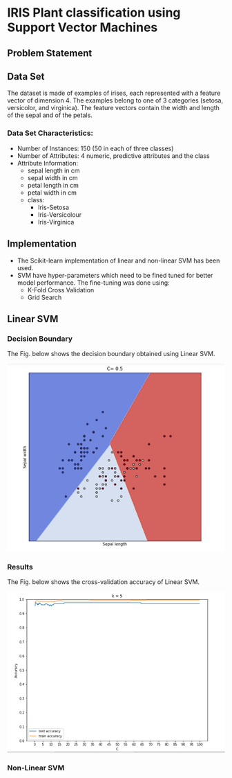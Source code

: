 # IRIS Plant classification using Support Vector Machines

## Problem Statement

## Data Set

The dataset is made of examples of irises, each represented with a feature vector of dimension 4.
The examples belong to one of 3 categories (setosa, versicolor, and virginica). The feature vectors
contain the width and length of the sepal and of the petals.

### Data Set Characteristics:

- Number of Instances: 150 (50 in each of three classes)
- Number of Attributes: 4 numeric, predictive attributes and the class
- Attribute Information:
  - sepal length in cm
  - sepal width in cm
  - petal length in cm
  - petal width in cm
  - class:
    - Iris-Setosa
    - Iris-Versicolour
    - Iris-Virginica

## Implementation

- The Scikit-learn implementation of linear and non-linear SVM has been used.
- SVM have hyper-parameters which need to be fined tuned for better model performance. The fine-tuning was done using:
  - K-Fold Cross Validation
  - Grid Search

## Linear SVM

### Decision Boundary

The Fig. below shows the decision boundary obtained using Linear SVM.

<p align="center">
<img src="/Resources/linear-svm-db.PNG">
</p>

### Results

The Fig. below shows the cross-validation accuracy of Linear SVM.

<p align="center">
<img src="/Resources/linear-svm-acc.PNG">
</p>

### Non-Linear SVM
